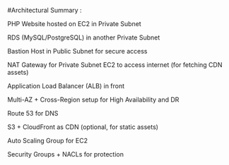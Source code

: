 #Architectural Summary :

PHP Website hosted on EC2 in Private Subnet

RDS (MySQL/PostgreSQL) in another Private Subnet

Bastion Host in Public Subnet for secure access

NAT Gateway for Private Subnet EC2 to access internet (for fetching CDN assets)

Application Load Balancer (ALB) in front

Multi-AZ + Cross-Region setup for High Availability and DR

Route 53 for DNS

S3 + CloudFront as CDN (optional, for static assets)

Auto Scaling Group for EC2

Security Groups + NACLs for protection
